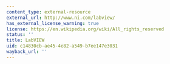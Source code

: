 ```yaml
---
content_type: external-resource
external_url: http://www.ni.com/labview/
has_external_license_warning: true
license: https://en.wikipedia.org/wiki/All_rights_reserved
status: ''
title: LabVIEW
uid: c14830cb-ae45-4e82-a549-b7ee147e3031
wayback_url: ''
---
```

